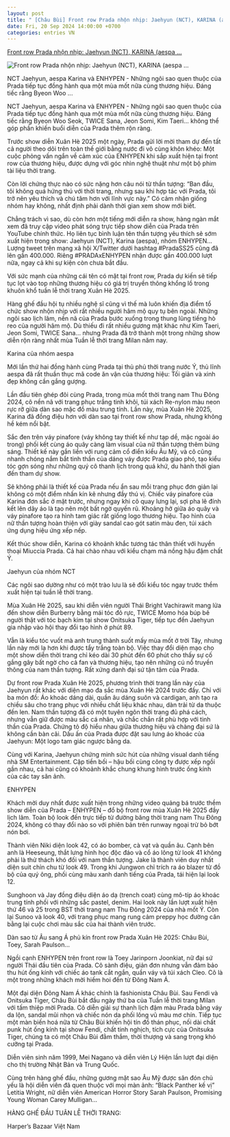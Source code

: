 ```yaml
---
layout: post
title: " [Châu Bùi] Front row Prada nhộn nhịp: Jaehyun (NCT), KARINA (aespa ..."
date: Fri, 20 Sep 2024 14:00:00 +0700
categories: entries VN
---
```

[Front row Prada nhộn nhịp: Jaehyun (NCT), KARINA (aespa ...](https://bazaarvietnam.vn/front-row-prada-xuan-he-2025/)

![Front row Prada nhộn nhịp: Jaehyun (NCT), KARINA (aespa ...](https://bazaarvietnam.vn/wp-content/uploads/2024/09/BZVN-thumb-Prada-SS25.jpg)

NCT Jaehyun, aespa Karina và ENHYPEN - Những ngôi sao quen thuộc của Prada tiếp tục đồng hành qua một mùa mốt nữa cùng thương hiệu. Đáng tiếc rằng Byeon Woo ...

NCT Jaehyun, aespa Karina và ENHYPEN - Những ngôi sao quen thuộc của Prada tiếp tục đồng hành qua một mùa mốt nữa cùng thương hiệu. Đáng tiếc rằng Byeon Woo Seok, TWICE Sana, Jeon Somi, Kim Taeri... không thể góp phần khiến buổi diễn của Prada thêm rộn ràng.

Trước show diễn Xuân Hè 2025 một ngày, Prada gửi lời mời tham dự đến tất cả người theo dõi trên toàn thế giới bằng nước đi vô cùng khôn khéo: Một cuộc phỏng vấn ngắn về cảm xúc của ENHYPEN khi sắp xuất hiện tại front row của thương hiệu, được dựng với góc nhìn nghệ thuật như một bộ phim tài liệu thời trang.

Còn lời chứng thực nào có sức nặng hơn câu nói từ thần tượng: “Ban đầu, tôi không quá hứng thú với thời trang, nhưng sau khi hợp tác với Prada, tôi trở nên yêu thích và chú tâm hơn với lĩnh vực này.” Có cảm nhận giống nhóm hay không, nhất định phải dành thời gian xem show mới biết.

Chẳng trách vì sao, dù còn hơn một tiếng mới diễn ra show, hàng ngàn mắt xem đã truy cập video phát sóng trực tiếp show diễn của Prada trên YouTube chính thức. Họ liên tục bình luận tên thần tượng yêu thích sẽ sớm xuất hiện trong show: Jaehyun (NCT), Karina (aespa), nhóm ENHYPEN… Lượng tweet trên mạng xã hội X/Twitter dưới hashtag #PradaSS25 cũng đã lên gần 400.000. Riêng #PRADAxENHYPEN nhận được gần 400.000 lượt nữa, ngay cả khi sự kiện còn chưa bắt đầu.

Với sức mạnh của những cái tên có mặt tại front row, Prada dự kiến sẽ tiếp tục lọt vào top những thương hiệu có giá trị truyền thông khổng lồ trong khuôn khổ tuần lễ thời trang Xuân Hè 2025.







Hàng ghế đầu hội tụ nhiều nghệ sĩ cũng vì thế mà luôn khiến địa điểm tổ chức show nhộn nhịp với rất nhiều người hâm mộ quy tụ bên ngoài. Những ngôi sao lịch lãm, nền nã của Prada bước xuống trong thung lũng tiếng hò reo của người hâm mộ. Dù thiếu đi rất nhiều gương mặt khác như Kim Taeri, Jeon Somi, TWICE Sana… nhưng Prada đã trở thành một trong những show diễn rộn ràng nhất mùa Tuần lễ thời trang Milan năm nay.

Karina của nhóm aespa

Mới lần thứ hai đồng hành cùng Prada tại thủ phủ thời trang nước Ý, thủ lĩnh aespa đã rất thuần thục mã code ăn vận của thương hiệu: Tối giản và xinh đẹp không cần gắng gượng.

Lần đầu tiên ghép đôi cùng Prada, trong mùa mốt thời trang nam Thu Đông 2024, cô nền nã với trang phục trắng tinh khôi, túi xách Re-nylon màu neon rực rỡ giữa dàn sao mặc đồ màu trung tính. Lần này, mùa Xuân Hè 2025, Karina đã đồng điệu hơn với dàn sao tại front row show Prada, nhưng không hề kém nổi bật.

Sắc đen trên váy pinafore (váy không tay thiết kế như tạp dề, mặc ngoài áo trong) phối kết cùng áo quây càng làm visual của nữ thần tượng thêm bừng sáng. Thiết kế này gắn liền với rung cảm cổ điển kiểu Âu Mỹ, và cô cũng nhanh chóng nắm bắt tinh thần của dáng váy được Prada giao phó, tạo kiểu tóc gợn sóng như những quý cô thanh lịch trong quá khứ, du hành thời gian đến tham dự show.

Sẽ không phải là thiết kế của Prada nếu ẩn sau mỗi trang phục đơn giản lại không có một điểm nhấn kín kẽ nhưng đầy thú vị. Chiếc váy pinafore của Karina đơn sắc ở mặt trước, nhưng ngay khi cô quay lưng lại, sợi pha lê đính kết lên dây áo là tạo nên một bất ngờ quyến rũ. Khoảng hở giữa áo quây và váy pinafore tạo ra hình tam giác rất giống logo thương hiệu. Tạo hình của nữ thần tượng hoàn thiện với giày sandal cao gót satin màu đen, túi xách ứng dụng hiệu ứng xếp nếp.

Kết thúc show diễn, Karina có khoảnh khắc tương tác thân thiết với huyền thoại Miuccia Prada. Cả hai chào nhau với kiểu chạm má nồng hậu đậm chất Ý.

Jaehyun của nhóm NCT

Các ngôi sao dường như có một trào lưu là sẽ đổi kiểu tóc ngay trước thềm xuất hiện tại tuần lễ thời trang.

Mùa Xuân Hè 2025, sau khi diễn viên người Thái Bright Vachirawit mang lửa đến show diễn Burberry bằng mái tóc đỏ rực, TWICE Momo hóa búp bê người thật với tóc bạch kim tại show Onitsuka Tiger, tiếp tục đến Jaehyun gia nhập vào hội thay đổi tạo hình ở phút 89.

Vẫn là kiểu tóc vuốt mà anh trung thành suốt mấy mùa mốt ở trời Tây, nhưng lần này mới lạ hơn khi được tẩy trắng toàn bộ. Việc thay đổi diện mạo cho một show diễn thời trang chỉ kéo dài 30 phút đến 60 phút cho thấy sự cố gắng gây bất ngờ cho cả fan và thương hiệu, tạo nên những cú nổ truyền thông của nam thần tượng. Rất xứng danh đại sứ tận tâm của Prada.

Dự front row Prada Xuân Hè 2025, phương trình thời trang lần này của Jaehyun rất khác với diện mạo đa sắc mùa Xuân Hè 2024 trước đấy. Chỉ với ba món đồ: Áo khoác dáng dài, quần âu dáng suôn và cardigan, anh tạo ra chiều sâu cho trang phục với nhiều chất liệu khác nhau, dàn trải từ da thuộc đến len. Nam thần tượng đã có một tuyên ngôn thời trang đủ phá cách, nhưng vẫn giữ được màu sắc cá nhân, và chắc chắn rất phù hợp với tinh thần của Prada. Chứng tỏ độ hiểu nhau giữa thương hiệu và chàng đại sứ là không cần bàn cãi. Dấu ấn của Prada được đặt sau lưng áo khoác của Jaehyun: Một logo tam giác ngược bằng da.





Cùng với Karina, Jaehyun chứng minh sức hút của những visual danh tiếng nhà SM Entertainment. Cặp tiền bối – hậu bối cùng công ty được xếp ngồi gần nhau, cả hai cũng có khoảnh khắc chung khung hình trước ống kính của các tay săn ảnh.

ENHYPEN

Khách mời duy nhất được xuất hiện trong những video quảng bá trước thềm show diễn của Prada – ENHYPEN – đổ bộ front row mùa Xuân Hè 2025 đầy lịch lãm. Toàn bộ look đến trực tiếp từ đường băng thời trang nam Thu Đông 2024, không có thay đổi nào so với phiên bản trên runway ngoại trừ bỏ bớt nón bơi.

Thành viên Niki diện look 42, có áo bomber, cà vạt và quần âu. Cạnh bên anh là Heeseung, thắt lưng hình học độc đáo và cổ áo lông từ look 41 không phải là thử thách khó đối với nam thần tượng. Jake là thành viên duy nhất diện suit chỉn chu từ look 49. Trong khi Jungwon chỉ trích ra áo blazer từ đồ bộ của quý ông, phối cùng màu xanh danh tiếng của Prada, tái hiện lại look 12.

Sunghoon và Jay đồng điệu diện áo dạ (trench coat) cùng mô-típ áo khoác trung tính phối với những sắc pastel, denim. Hai look này lần lượt xuất hiện thứ 46 và 25 trong BST thời trang nam Thu Đông 2024 của nhà mốt Ý. Còn lại Sunoo và look 40, với trang phục mang rung cảm preppy học đường cân bằng lại cuộc chơi màu sắc của hai thành viên trước.

Dàn sao từ Âu sang Á phủ kín front row Prada Xuân Hè 2025: Châu Bùi, Toey, Sarah Paulson…

Ngồi cạnh ENHYPEN trên front row là Toey Jarinporn Joonkiat, nữ đại sứ người Thái đầu tiên của Prada. Cô sành điệu, giản đơn nhưng vẫn đảm bảo thu hút ống kính với chiếc áo tank cắt ngắn, quần váy và túi xách Cleo. Cô là một trong những khách mời hiếm hoi đến từ Đông Nam Á.

Một đại diện Đông Nam Á khác chính là fashionista Châu Bùi. Sau Fendi và Onitsuka Tiger, Châu Bùi bắt đầu ngày thứ ba của Tuần lễ thời trang Milan với tấm thiệp mời Prada. Cô diễn giải sự thanh lịch đậm màu Prada bằng váy da lộn, sandal mũi nhọn và chiếc nón da phối lông vũ màu mơ chín. Tiếp tục một màn biến hoá nữa từ Châu Bùi khiến hội tín đồ thán phục, nối dài chất punk hút ống kính tại show Fendi, chất tinh nghịch, tích cực của Onitsuka Tiger, chúng ta có một Châu Bùi đằm thắm, thời thượng và sang trọng khó cưỡng tại Prada.

Diễn viên sinh năm 1999, Mei Nagano và diễn viên Lý Hiện lần lượt đại diện cho thị trường Nhật Bản và Trung Quốc.

Cùng trên hàng ghế đầu, những gương mặt sao Âu Mỹ được săn đón chủ yếu là hội diễn viên đã quen thuộc với mọi màn ảnh: “Black Panther kế vị” Letitia Wright, nữ diễn viên American Horror Story Sarah Paulson, Promising Young Woman Carey Mulligan…

HÀNG GHẾ ĐẦU TUÂN LỄ THỜI TRANG:

Harper’s Bazaar Việt Nam

